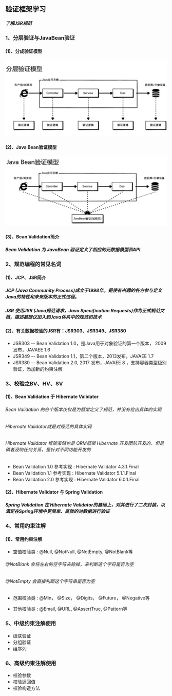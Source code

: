 ## 验证框架学习

##### 了解JSR规范

### 1、分层验证与JavaBean验证

#### (1)、分成验证模型
![avator](image/fencengyanzhengmoxing.jpg)

#### (2)、Java Bean验证模型
![avator](image/JavaBeanyanzhengmoxing.jpg)

#### (3)、Bean Validation简介

##### Bean Validation 为 JavaBean 验证定义了相应的元数据模型和API


### 2、规范编程的常见名词

#### (1)、JCP、JSR简介

##### JCP (Java Community Process)成立于1998年，是使有兴趣的各方参与定义Java的特性和未来版本的正式过程。

##### JSR 使用JSR (Java规范请求，Java Specification Requests)作为正式规范文档，描述被提议加入到Java体系中的规范和技术


#### (2)、有关数据校验的JSR有：JSR303、JSR349、JSR380

* JSR303 -- Bean Validation 1.0，是Java用于对象验证的第一个版本， 2009发布，JAVAEE 1.6
* JSR349 -- Bean Validation 1.1，第二个版本，2013发布，JAVAEE 1.7
* JSR380 -- Bean Validation 2.0, 2017 发布，JAVAEE 8 ，支持容器类型级别验证，添加新的约束注解

### 3、校验之BV、HV、SV

#### (1)、Bean Validation 于 Hibernate Validator

###### Bean Validation 的各个版本仅仅是为框架定义了规范，并没有给出具体的实现
###### Hibernate Validator就是对规范的具体实现
###### Hibernate Validator 框架虽然也是 ORM框架 Hibernate 开发团队开发的，但是俩者没哟任何关系，是针对不同功能开发的

* Bean Validation 1.0 参考实现 : Hibernate Validator 4.3.1.Final
* Bean Validation 1.1 参考实现 : Hibernate Validator 5.1.1.Final
* Bean Validation 2.0 参考实现 : Hibernate Validator 6.0.1.Final


#### (2)、Hibernate Validator 与 Spring Validation 

##### Spring Validation 在 Hibernate Validator的基础上，对其进行了二次封装，以满足在Spring环境中更简单、高效的对数据进行验证


### 4、常用约束注解

#### (1)、常用约束注解
* 空值校验类 : @Null, @NotNull, @NotEmpty, @NotBlank等
###### @NotBlank 会将左右的空字符去除掉，来判断这个字符是否为空
###### @NotEmpty 会直接判断这个字符串是否为空
* 范围校验类 : @Min， @Size， @Digits， @Future， @Negative等

* 其他校验类 : @Email, @URL, @AssertTrue, @Pattern等


### 5、中级约束注解使用
* 级联验证
* 分组验证
* 组序列


### 6、高级约束注解使用
* 校验参数
* 校验返回值
* 校验构造方法